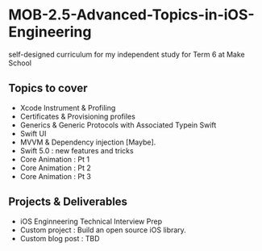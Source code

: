 # MOB-2.5-Advanced-Topics-in-iOS-Engineering

self-designed curriculum for my independent study for Term 6 at Make School

## Topics to cover 

* Xcode Instrument & Profiling
* Certificates & Provisioning profiles
* Generics & Generic Protocols with Associated Typein Swift
* Swift UI
* MVVM & Dependency injection [Maybe].
* Swift 5.0 : new features and tricks
* Core Animation : Pt 1
* Core Animation : Pt 2
* Core Animation : Pt 3

## Projects & Deliverables 

* iOS Enginneering Technical Interview Prep
* Custom project : Build an open source iOS library.
* Custom blog post : TBD
